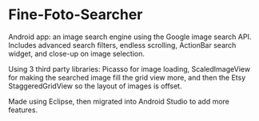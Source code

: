 Fine-Foto-Searcher
==================

Android app: an image search engine using the Google image search API. Includes advanced search filters, endless scrolling, ActionBar search widget, and close-up on image selection. 

Using 3 third party libraries: Picasso for image loading, ScaledImageView for making the searched image fill the grid view more, and then the Etsy StaggeredGridView so the layout of images is offset.

Made using Eclipse, then migrated into Android Studio to add more features.
